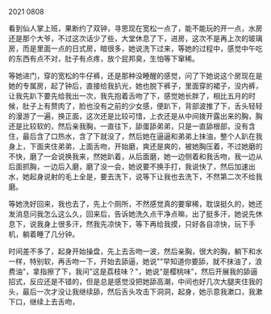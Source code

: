 2021 0808

看到仙人掌上班，果断约了双钟，寻思现在宽松一点了，能不能玩的开一点，水房还是那个大爷，不过这次话少了些，大堂休息了下，进房，这次不是再上次的玻璃房，而是里面一点的日式房，暗很多，她说洗下过来，等她的过程中，感觉中午吃的东西有点不对，肚子有点疼，放个屁邦臭，生怕等下窜稀。

等她进门，穿的宽松的牛仔裤，还是那种没睡醒的感觉，问了下她说这个房现在是她的专属房，起了钟后，直接给我扒光，她也脱下裤子，里面穿的裙子，没内裤，让我先趴下要先给我出一次，我先抱着舌吻了下，感觉她长胖了，相比五月的时候，肚子上有赘肉了，脸也没有之前的少女感，便趴下，背部波推了下，舌头轻轻的漫游了一遍，换正面，这次还是比较可惜，上衣还是从中间拨开露出来的胸，胸还是比较软的，然后亲我胸，一直往下，舔蛋舔弟弟，只是一直舔根部，没有含住，最后含了口热水，含了下就没了，然后她在逼逼和弟弟上抹油，整个人趴在我身上，下面夹住弟弟，上面舌吻，开始磨，爽还是爽的，被她胸压着，不过她磨的不快，磨了一会说换我来，然她趴着，从后面磨，她一边侧着和我舌吻，我一边从后面抓胸，一边后入磨，磨了没一会，她说要不换手打，我说快了，然后加速出水，她起身说射的毛上全是，要去洗下，说等下让我也去洗下，不然第二次不给我磨。

等她洗好回来，我也去了，先上个厕所，不然感觉真的要窜稀，耽误挺久的，她还发消息问我怎么这么久，回来后，告诉她洗久点干净点嘛，出了挺多汗，她说先休息下，说我身上很多汗，然我先凉快下，等下再给我摸，只好各自凉快，玩下手机，躺着睡了几分钟。

时间差不多了，起身开始操盘，先上去舌吻一波，然后亲胸，很大的胸，躺下和水一样，特别软，再舌吻一下，开始去舔逼，她说""早知道你要舔，就不抹油了，浪费油"，拿指擦了下，我问"这是荔枝味？"，她说“是樱桃味”，然后开展我的舔逼招式，反应还是不错的，但是总是感觉没把她舔高潮，中间也好几次大腿夹住我的头，最后一次才没让我继续舔，然后舌头攻击下洞洞，起身，她示意我漱口，我漱下口，继续上去舌吻，